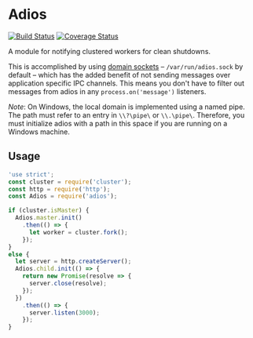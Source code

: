 # Adios

[![Build Status](https://travis-ci.org/elliotttf/adios.svg?branch=master)](https://travis-ci.org/elliotttf/adios)
[![Coverage Status](https://coveralls.io/repos/elliotttf/adios/badge.svg?branch=master&service=github)](https://coveralls.io/github/elliotttf/adios?branch=master)

A module for notifying clustered workers for clean shutdowns.

This is accomplished by using [domain sockets](https://en.wikipedia.org/wiki/Unix_domain_socket)
– `/var/run/adios.sock` by default – which has the added benefit of not sending messages over
application specific IPC channels. This means you don't have to filter out messages from adios
in any `process.on('message')` listeners.

_Note_: On Windows, the local domain is implemented using a named pipe. The path must refer to an
entry in `\\?\pipe\` or `\\.\pipe\`. Therefore, you must initialize adios with a path in this space
if you are running on a Windows machine.

## Usage

```javascript
'use strict';
const cluster = require('cluster');
const http = require('http');
const Adios = require('adios');

if (cluster.isMaster) {
  Adios.master.init()
    .then(() => {
      let worker = cluster.fork();
    });
}
else {
  let server = http.createServer();
  Adios.child.init(() => {
    return new Promise(resolve => {
      server.close(resolve);
    });
  })
    .then(() => {
      server.listen(3000);
    });
}
```
